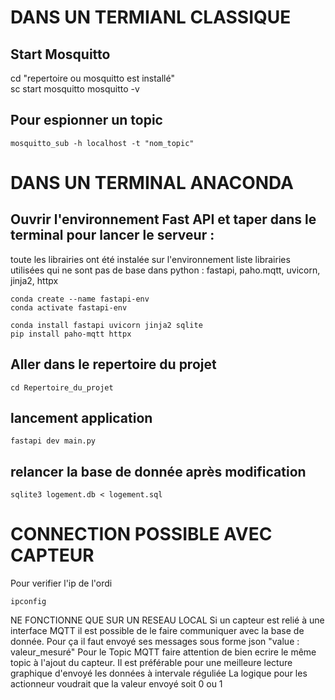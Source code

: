 # DANS UN TERMIANL CLASSIQUE 

## Start Mosquitto
cd "repertoire ou mosquitto est installé"   
sc start mosquitto
mosquitto -v

## Pour espionner un topic
```
mosquitto_sub -h localhost -t "nom_topic" 
```

# DANS UN TERMINAL ANACONDA

## Ouvrir l'environnement Fast API et taper dans le terminal pour lancer le serveur :

toute les librairies ont été instalée sur l'environnement
liste librairies utilisées qui ne sont pas de base dans python : fastapi, paho.mqtt, uvicorn, jinja2, httpx
```
conda create --name fastapi-env
conda activate fastapi-env
```

```
conda install fastapi uvicorn jinja2 sqlite
pip install paho-mqtt httpx
```

## Aller dans le repertoire du projet
```
cd Repertoire_du_projet
```
## lancement application
```
fastapi dev main.py                                         
```

## relancer la base de donnée après modification
```
sqlite3 logement.db < logement.sql
```

# CONNECTION POSSIBLE AVEC CAPTEUR

Pour verifier l'ip de l'ordi 
```
ipconfig
```

NE FONCTIONNE QUE SUR UN RESEAU LOCAL
Si un capteur est relié à une interface MQTT il est possible de le faire communiquer avec la base de donnée.
Pour ça il faut envoyé ses messages sous forme json "value : valeur_mesuré"
Pour le Topic MQTT faire attention de bien ecrire le même topic à l'ajout du capteur. 
Il est préférable pour une meilleure lecture graphique d'envoyé les données à intervale réguliée
La logique pour les actionneur voudrait que la valeur envoyé soit 0 ou 1 
 


